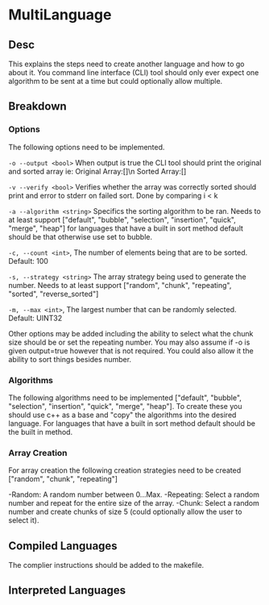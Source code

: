 # MultiLanguage

## Desc

This explains the steps need to create another language and how to go about it. You command line interface (CLI) tool should only ever expect one algorithm to be sent at a time but could optionally allow multiple.

## Breakdown

### Options

The following options need to be implemented.

`-o --output <bool>` When output is true the CLI tool should print the original and sorted array ie: Original Array:[]\n Sorted Array:[]

`-v --verify <bool>` Verifies whether the array was correctly sorted should print and error to stderr on failed sort. Done by comparing i < k

`-a --algorithm <string>` Specifics the sorting algorithm to be ran. Needs to at least support ["default", "bubble", "selection", "insertion", "quick", "merge", "heap"] for languages that have a built in sort method default should be that otherwise use set to bubble. 

`-c, --count <int>`, The number of elements being that are to be sorted. Default: 100

`-s, --strategy <string>` The array strategy being used to generate the number. Needs to at least support ["random", "chunk", "repeating", "sorted", "reverse_sorted"]

`-m, --max <int>`, The largest number that can be randomly selected. Default: UINT32

Other options may be added including the ability to select what the chunk size should be or set the repeating number. You may also assume if -o is given output=true however that is not required. You could also allow it the ability to sort things besides number.

### Algorithms

The following algorithms need to be implemented ["default", "bubble", "selection", "insertion", "quick", "merge", "heap"]. To create these you should use c++ as a base and "copy" the algorithms into the desired language. For languages that have a built in sort method default should be the built in method.

### Array Creation

For array creation the following creation strategies need to be created ["random", "chunk", "repeating"]

-Random: A random number between 0...Max.
-Repeating: Select a random number and repeat for the entire size of the array.
-Chunk: Select a random number and create chunks of size 5 (could optionally allow the user to select it).


## Compiled Languages

The complier instructions should be added to the makefile.

## Interpreted Languages
